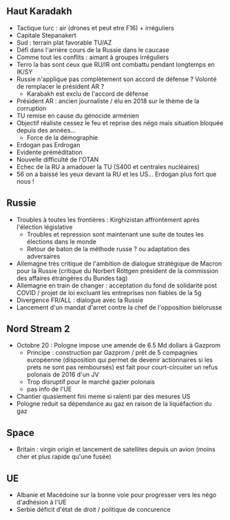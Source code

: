 ## Haut Karadakh  

- Tactique turc : air (drones et peut etre F16) + irréguliers
- Capitale Stepanakert
- Sud : terrain plat favorable TU/AZ
- Défi dans l'arrière cours de la Russie dans le caucase
- Comme tout les conflits : aimant à groupes irréguliers
- Terro la bas sont ceux que RU/IR ont combattu pendant longtemps en IK/SY
- Russie n'applique pas complètement son accord de défense ? Volonté de remplacer le président AR ?
  - Karabakh est exclu de l'accord de défense
- Président AR : ancien journaliste / élu en 2018 sur le thème de la corruption
- TU remise en cause du génocide arménien
- Objectif réaliste cessez le feu et reprise des négo mais situation bloquée depuis des années...
  - Force de la démographie
- Erdogan pas Erdrogan
- Evidente préméditation
- Nouvelle difficulté de l'OTAN
- Echec de la RU a amadouer la TU (S400 et centrales nucléaires)
- 56 on a baissé les yeux devant la RU et les US... Erdogan plus fort que nous !

## Russie

- Troubles à toutes les frontières : Kirghizistan affrontement après l'élection législative
  - Troubles et repression sont maintenant une suite de toutes les élections dans le monde
  - Retour de baton de la méthode russe ? ou adaptation des adversaires
- Allemagne très critique de l'ambition de dialogue stratégique de Macron pour la Russie (critique du Norbert Röttgen président de la commission des affaires étrangères du Bundes tag)
- Allemagne en train de changer : acceptation du fond de solidarité post COVID / projet de loi excluant les entreprises non fiables de la 5g
- Divergence FR/ALL : dialogue avec la Russie
- Lancement d'un mandat d'arret contre la chef de l'opposition biélorusse

## Nord Stream 2

- Octobre 20 : Pologne impose une amende de 6.5 Md dollars à Gazprom
  - Principe : construction par Gazprom / prêt de 5 compagnies européenne (disposition qui permet de devenir actionnaires si les prets ne sont pas remboursés) est fait pour court-circuiter un refus polonais de 2016 d'un JV
  - Trop disruptif pour le marché gazier polonais
  - pas info de l'UE
- Chantier quasiement fini meme si ralenti par des mesures US
- Pologne reduit sa dépendance au gaz en raison de la liquéfaction du gaz

## Space

- Britain : virgin origin et lancement de satellites depuis un avion (moins cher et plus rapide qu'une fusée)


## UE

- Albanie et Macédoine sur la bonne voie pour progresser vers les négo d'adhésion à l'UE
- Serbie déficit d'état de droit / politique de concurence
